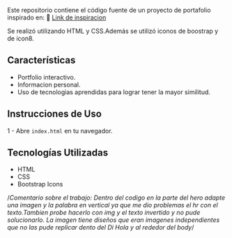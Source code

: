 
Este repositorio contiene el código fuente de un proyecto de portafolio inspirado en: 🔗 <a href="https://www.behance.net/gallery/139668309/Portfolio-Website-Design)">Link de inspiracion</a> 


Se realizó utilizando HTML y CSS.Además se utilizó iconos de boostrap y de icon8.

## Características
- Portfolio interactivo.
- Informacion personal.
- Uso de tecnologias aprendidas para lograr tener la mayor similitud.


## Instrucciones de Uso
1 - Abre `index.html` en tu navegador.

## Tecnologías Utilizadas
- HTML
- CSS
- Bootstrap Icons

/*Comentario sobre el trabajo:
Dentro del codigo en la parte del hero adapte una imagen y la palabra en vertical ya que me dio problemas el hr con el texto.Tambien probe hacerlo con img y el texto invertido y no pude solucionarlo.
La imagen tiene diseños que eran imagenes independientes que no las pude replicar dento del Di Hola y al rededor del body*/
